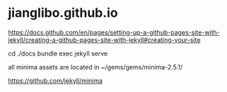 # jianglibo.github.io
https://docs.github.com/en/pages/setting-up-a-github-pages-site-with-jekyll/creating-a-github-pages-site-with-jekyll#creating-your-site

cd ./docs
bundle exec jekyll serve

all minima assets are located in ~/gems/gems/minima-2.5.1/

https://github.com/jekyll/minima